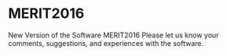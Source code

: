 # MERIT2016
New Version of the Software MERIT2016
Please let us know your comments, suggestions, and experiences with the software.
